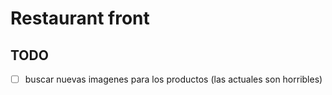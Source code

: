 # Restaurant front

## TODO

- [ ] buscar nuevas imagenes para los productos (las actuales son horribles)
